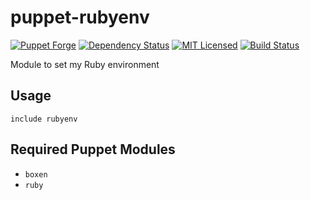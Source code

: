puppet-rubyenv
===========

[![Puppet Forge](https://img.shields.io/puppetforge/v/halyard/rubyenv.svg)](https://forge.puppetlabs.com/halyard/rubyenv)
[![Dependency Status](https://img.shields.io/gemnasium/halyard/puppet-rubyenv.svg)](https://gemnasium.com/halyard/puppet-rubyenv)
[![MIT Licensed](https://img.shields.io/badge/license-MIT-green.svg)](https://tldrlegal.com/license/mit-license)
[![Build Status](https://img.shields.io/circleci/project/halyard/puppet-rubyenv/master.svg)](https://circleci.com/gh/halyard/puppet-rubyenv)

Module to set my Ruby environment

## Usage

```puppet
include rubyenv
```

## Required Puppet Modules

* `boxen`
* `ruby`

